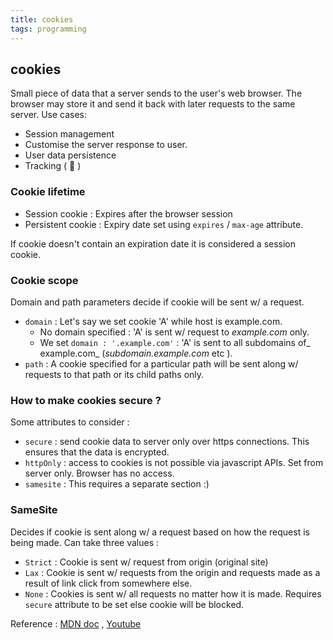```yaml
---
title: cookies
tags: programming
---
```

## cookies
  
Small piece of data that a server sends to the user's web browser. The browser may store it and send it back with later requests to the same server. Use cases: 
- Session management
- Customise the server response to user.
- User data persistence
- Tracking ( 🚨 )


### Cookie lifetime
- Session cookie : Expires after the browser session
- Persistent cookie : Expiry date set using `expires` / `max-age` attribute.

If cookie doesn't contain an expiration date it is considered a session cookie.


### Cookie scope 
Domain and path parameters decide if cookie will be sent w/ a request. 
- `domain` : Let's say we set cookie 'A' while host is example.com.
	- No domain specified : 'A' is sent w/ request to _example.com_ only.
	- We set  `domain : '.example.com'` : 'A' is sent to all subdomains of_ example.com_ (_subdomain.example.com_ etc ).
- `path` : A cookie specified for a particular path will be sent along w/ requests to that path or its child paths only. 


### How to make cookies secure ?
Some attributes to consider : 
- `secure` : send cookie data to server only over https connections. This ensures that  the data is encrypted.    
- `httpOnly` : access to cookies is not possible via javascript APIs. Set from server only. Browser has no access. 
- `samesite` : This requires a separate section :)

### SameSite
Decides if cookie is sent along w/ a request based on how the request is being made.
Can take three values :
- `Strict` : Cookie is sent w/ request from origin (original site)
- `Lax` : Cookie is sent w/ requests from the origin and requests made as a result of link click from somewhere else. 
- `None` : Cookies is sent w/ all requests no matter how it is made. Requires `secure` attribute to be set else cookie will be blocked.

Reference : [MDN doc](https://developer.mozilla.org/en-US/docs/Web/HTTP/Cookies) , [Youtube](https://www.youtube.com/watch?v=sovAIX4doOE&ab_channel=HusseinNasser)
